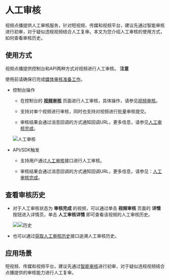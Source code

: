 人工审核 
=========================

视频点播提供人工审核服务，针对短视频、传媒和视频平台，建议先通过智能审核进行初审，对于疑似违规视频结合人工复审。本文为您介绍人工审核的使用方式，如何查看审核历史。

使用方式 
-------------------------

视频点播提供控制台和API两种方式对视频进行人工审核。
**注意**

使用前请确保已完成[媒体审核准备工作](~~100662~~)。

* 控制台操作

  * 在控制台的 **[视频审核](https://vod.console.aliyun.com/settings/workflow#/check/video)** 页面进行人工审核，具体操作，请参见[视频审核](/cn.zh-CN/控制台指南/审核管理/视频审核.md)。

    
  
  * 支持对单个视频进行审核，同时也支持对视频进行批量审核提交。

    
  
  * 审核结果会通过消息回调的方式通知回调URL，更多信息，请参见[人工审核完成](/cn.zh-CN/开发指南/事件通知/事件列表/人工审核完成.md)。

    
  

  

  ![人工审核](https://static-aliyun-doc.oss-accelerate.aliyuncs.com/assets/img/zh-CN/2246855061/p181840.png)
  

* API/SDK触发

  * 支持用户通过[人工审核](/cn.zh-CN/服务端API/媒体审核/人工审核/人工审核.md)接口进行人工审核。

    
  
  * 审核结果会通过消息回调的方式通知回调URL，更多信息，请参见：[人工审核完成](/cn.zh-CN/开发指南/事件通知/事件列表/人工审核完成.md)。

    
  

  




查看审核历史 
---------------------------

* 对于人工审核状态为 **审核完成** 的视频，可以通过单击 **视频审核** 页面的 **详情** 按钮进入详情页，单击 **人工审核详情** 即可查看该视频的人工审核历史。

  ![](https://static-aliyun-doc.oss-accelerate.aliyuncs.com/assets/img/zh-CN/2246855061/p178349.jpg)![历史](https://static-aliyun-doc.oss-accelerate.aliyuncs.com/assets/img/zh-CN/2246855061/p181846.png)
  

* 也可以通过[获取人工审核历史](/cn.zh-CN/服务端API/媒体审核/人工审核/获取人工审核历史.md)接口追溯人工审核历史。

  




应用场景 
-------------------------

短视频、传媒和视频平台，建议先通过[智能审核](/cn.zh-CN/开发指南/媒体审核/智能审核.md)进行初审，对于疑似违规视频结合点播提供的审核能力进行人工复审。
